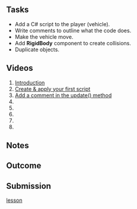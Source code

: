 [lesson]: <https://learn.unity.com/tutorial/1-2-move-the-vehicle-with-your-first-line-of-c?courseId=5cf96c41edbc2a2ca6e8810f&projectId=5caccdfbedbc2a3cef0efe63>
[slides]: <>
[template]: <>

## Tasks
* Add a C# script to the player (vehicle).
* Write comments to outline what the code does.
* Make the vehicle move.
* Add **RigidBody** component to create collisions.
* Duplicate objects.

## Videos

1. [Introduction](https://learn.unity.com/tutorial/1-2-move-the-vehicle-with-your-first-line-of-c?courseId=5cf96c41edbc2a2ca6e8810f&projectId=5caccdfbedbc2a3cef0efe63#5d07bc97edbc2a0021d439d4)
2. [Create & apply your first script](https://learn.unity.com/tutorial/1-2-move-the-vehicle-with-your-first-line-of-c?courseId=5cf96c41edbc2a2ca6e8810f&projectId=5caccdfbedbc2a3cef0efe63#5cb7a265edbc2a113a75c208)
3. [Add a comment in the update() method](https://learn.unity.com/tutorial/1-2-move-the-vehicle-with-your-first-line-of-c?courseId=5cf96c41edbc2a2ca6e8810f&projectId=5caccdfbedbc2a3cef0efe63#5cb7a5efedbc2a121be07014)
4. []()
5. []()
6. []()
7. []()
8. []()

## Notes

## Outcome

## Submission

[lesson][]
